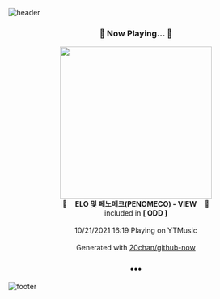 ![header](https://capsule-render.vercel.app/api?type=wave&height=170&section=header&text=Hi.%20I'm%20SHIFT&fontColor=090707&fontAlignX=45&fontAlignY=65&fontSize=100)

<h3 align="center">🎵 Now Playing... 🎵</h3>
<p align="center">
  <a href="https://music.youtube.com/watch?v=id9gyna7-pY">
    <img width="300" src="https://lh3.googleusercontent.com/a2ivxPRewj0J2QOcAqQwPx0ydoPC9juxp-ITwHEJu-n3cZhkCyKCMZbq7EwiWjFMsnj6t4DxSf5mMqJ2">
  </a>
  <br>
  🎵&nbsp&nbsp&nbsp <b>ELO 및 페노메코(PENOMECO) - VIEW</b> &nbsp&nbsp&nbsp🎵
  <br>
  included in <b>[ ODD ]</b>
  
  <br />
  <br />
  10/21/2021 16:19 Playing on YTMusic
  <br />
  <br />
  Generated with <a href="https://github.com/20chan/github-now">20chan/github-now</a>
</p>

<h3 align="center">•••</h3>

![footer](https://capsule-render.vercel.app/api?type=wave&height=150&section=footer)

